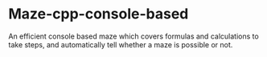 # Maze-cpp-console-based
An efficient console based maze which covers formulas and calculations to take steps, and automatically tell whether a maze is possible or not.
